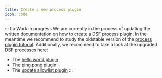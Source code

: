 ```yaml
---
title: Create a new process plugin
icon: code
---
```

::: tip Work in progress
We are currently in the process of updating the written documentation on how to create a DSF process plugin. In the meantime we recommend to study the oldstable version of the [process plugin tutorial](/oldstable/guideline/tutorial/). Additionally, we recommend to take a look at the upgraded DSF processes here:
- The [hello world plugin](https://github.com/datasharingframework/dsf-process-hello-world)
- The [ping pong plugin](https://github.com/datasharingframework/dsf-process-ping-pong)
- The [update allowlist plugin](https://github.com/datasharingframework/dsf-process-allow-list)
:::